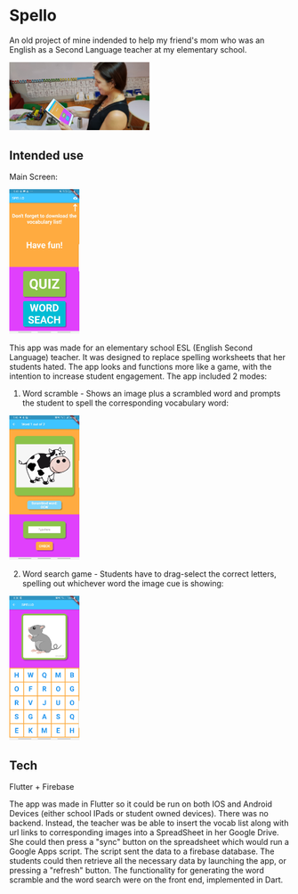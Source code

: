 # Spello

An old project of mine indended to help my friend's mom who was an English as a Second Language teacher at my elementary school.

<img src="https://github.com/AndonisD/Spello/blob/main/images/Image%20E1_%20Client%20testing%20the%20product%20(1).jpg" width=50% height=50%>

## Intended use

Main Screen:

<img src="https://github.com/AndonisD/Spello/blob/main/images/main_screen.jpg" width=25% height=25%>

This app was made for an elementary school ESL (English Second Language) teacher. It was designed to replace spelling worksheets that her students hated. The app looks and functions more like a game, with the intention to increase student engagement. The app included 2 modes:

1. Word scramble - Shows an image plus a scrambled word and prompts the student to spell the corresponding vocabulary word:

<img src="https://github.com/AndonisD/Spello/blob/main/images/scramble.jpg" width=25% height=25%>

2. Word search game - Students have to drag-select the correct letters, spelling out whichever word the image cue is showing:

<img src="https://github.com/AndonisD/Spello/blob/main/images/word_search.jpg" width=25% height=25%>

## Tech

Flutter + Firebase

The app was made in Flutter so it could be run on both IOS and Android Devices (either school IPads or student owned devices). There was no backend. Instead, the teacher was be able to insert the vocab list along with url links to corresponding images into a SpreadSheet in her Google Drive. She could then press a "sync" button on the spreadsheet which would run a Google Apps script. The script sent the data to a firebase database. The students could then retrieve all the necessary data by launching the app, or pressing a "refresh" button. The functionality for generating the word scramble and the word search were on the front end, implemented in Dart. 


